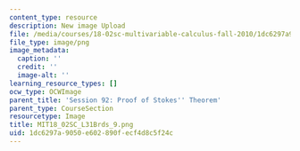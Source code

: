 ```yaml
---
content_type: resource
description: New image Upload
file: /media/courses/18-02sc-multivariable-calculus-fall-2010/1dc6297a9050e602890fecf4d8c5f24c_MIT18_02SC_L31Brds_9.png
file_type: image/png
image_metadata:
  caption: ''
  credit: ''
  image-alt: ''
learning_resource_types: []
ocw_type: OCWImage
parent_title: 'Session 92: Proof of Stokes'' Theorem'
parent_type: CourseSection
resourcetype: Image
title: MIT18_02SC_L31Brds_9.png
uid: 1dc6297a-9050-e602-890f-ecf4d8c5f24c
---
```

